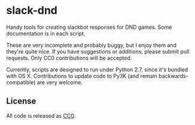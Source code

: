 # slack-dnd

Handy tools for creating slackbot responses for DND games. Some documentation is in each script.

These are very incomplete and probably buggy, but I enjoy them and they're quite nice. If you have suggestions or additions, please submit pull requests. Only CC0 contributions will be accepted.

Currently, scripts are designed to run under Python 2.7, since it's bundled with OS X. Contributions to update code to Py3K (and remain backwards-compatible) are very welcome.       


## License

All code is released as [CC0](https://creativecommons.org/publicdomain/zero/1.0/).
